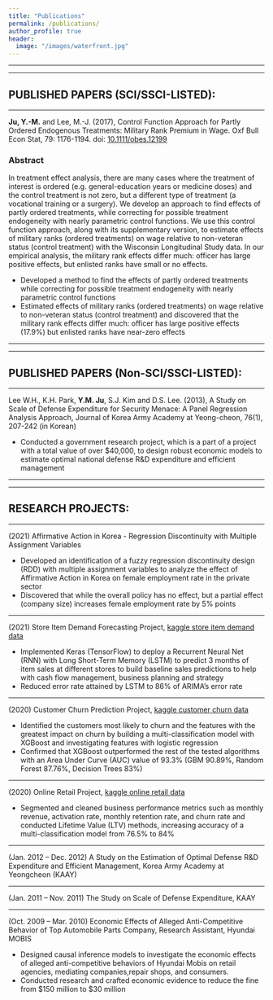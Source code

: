 ```yaml
---
title: "Publications"
permalink: /publications/
author_profile: true
header:
  image: "/images/waterfront.jpg"
---
```



--------------------------------------------------------------------------------------
--------------------------------------------------------------------------------------

## PUBLISHED PAPERS (SCI/SSCI-LISTED):

--------------------------------------------------------------------------------------

**Ju, Y.-M.** and Lee, M.-J. (2017), Control Function Approach for Partly Ordered Endogenous Treatments: Military Rank Premium in Wage. Oxf Bull Econ Stat, 79: 1176-1194. doi: [10.1111/obes.12199](https://doi.org/10.1111/obes.12199)

### Abstract
In treatment effect analysis, there are many cases where the treatment of interest is ordered (e.g. general-education years or medicine doses) and the control treatment is not zero, but a different type of treatment (a vocational training or a surgery). We develop an approach to find effects of partly ordered treatments, while correcting for possible treatment endogeneity with nearly parametric control functions. We use this control function approach, along with its supplementary version, to estimate effects of military ranks (ordered treatments) on wage relative to non-veteran status (control treatment) with the Wisconsin Longitudinal Study data. In our empirical analysis, the military rank effects differ much: officer has large positive effects, but enlisted ranks have small or no effects.

- Developed a method to find the effects of partly ordered treatments while correcting for possible treatment endogeneity with nearly parametric control functions
- Estimated effects of military ranks (ordered treatments) on wage relative to non-veteran status (control treatment) and discovered that the military rank effects differ much: officer has large positive effects (17.9%) but enlisted ranks have near-zero effects

--------------------------------------------------------------------------------------
--------------------------------------------------------------------------------------

## PUBLISHED PAPERS (Non-SCI/SSCI-LISTED):

--------------------------------------------------------------------------------------

Lee W.H., K.H. Park, **Y.M. Ju**, S.J. Kim and D.S. Lee. (2013), A Study on Scale of Defense Expenditure for Security Menace: A Panel Regression Analysis Approach, Journal of Korea Army Academy at Yeong-cheon, 76(1), 207-242 (in Korean)

- Conducted a government research project, which is a part of a project with a total value of over $40,000, to design robust economic models to estimate optimal national defense R&D expenditure and efficient management
--------------------------------------------------------------------------------------
--------------------------------------------------------------------------------------

## RESEARCH PROJECTS:

--------------------------------------------------------------------------------------

(2021) Affirmative Action in Korea - Regression Discontinuity with Multiple Assignment Variables
- Developed an identification of a fuzzy regression discontinuity design (RDD) with multiple assignment variables to analyze the effect of Affirmative Action in Korea on female employment rate in the private sector
- Discovered that while the overall policy has no effect, but a partial effect (company size) increases female employment rate by 5% points

--------------------------------------------------------------------------------------

(2021) Store Item Demand Forecasting Project, [kaggle store item demand data](https://github.com/ymju86/Store_Item_Demand_Forecasting_Project)
- Implemented Keras (TensorFlow) to deploy a Recurrent Neural Net (RNN) with Long Short-Term Memory (LSTM) to predict 3 months of item sales at different stores to build baseline sales predictions to help with cash flow management, business planning and strategy
- Reduced error rate attained by LSTM to 86% of ARIMA’s error rate
 
--------------------------------------------------------------------------------------

(2020) Customer Churn Prediction Project, [kaggle customer churn data](https://github.com/ymju86/Customer_Churn_Prediction_Project)
- Identified the customers most likely to churn and the features with the greatest impact on churn by building a multi-classification model with XGBoost and investigating features with logistic regression
- Confirmed that XGBoost outperformed the rest of the tested algorithms with an Area Under Curve (AUC) value of 93.3% (GBM 90.89%, Random Forest 87.76%, Decision Trees 83%)

--------------------------------------------------------------------------------------

(2020) Online Retail Project, [kaggle online retail data](https://github.com/ymju86/Online_Retail_Project)
- Segmented and cleaned business performance metrics such as monthly revenue, activation rate, monthly retention rate, and churn rate and conducted Lifetime Value (LTV) methods, increasing accuracy of a multi-classification model from 76.5% to 84%
 
--------------------------------------------------------------------------------------

(Jan. 2012 – Dec. 2012)  A Study on the Estimation of Optimal Defense R&D Expenditure and Efficient Management, Korea Army Academy at Yeongcheon (KAAY)

--------------------------------------------------------------------------------------

(Jan. 2011 – Nov. 2011)  The Study on Scale of Defense Expenditure, KAAY

--------------------------------------------------------------------------------------

(Oct. 2009 – Mar. 2010)  Economic Effects of Alleged Anti-Competitive Behavior of Top Automobile Parts Company, Research Assistant, Hyundai MOBIS
- Designed causal inference models to investigate the economic effects of alleged anti-competitive behaviors of Hyundai Mobis on retail agencies, mediating companies,repair shops, and consumers.
- Conducted research and crafted economic evidence to reduce the fine from $150 million to $30 million
